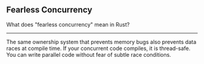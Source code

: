 ## Fearless Concurrency

What does "fearless concurrency" mean in Rust?

---

The same ownership system that prevents memory bugs also prevents data races at compile time. If your concurrent code compiles, it is thread-safe. You can write parallel code without fear of subtle race conditions.

